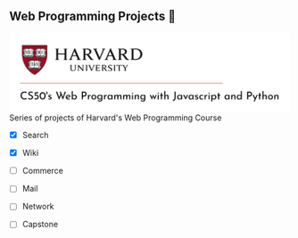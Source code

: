 ## Web Programming Projects :tongue:
![Project Header](./project-header.png)
Series of projects of Harvard's Web Programming Course

- [x] Search
- [x] Wiki
- [ ] Commerce
- [ ] Mail
- [ ] Network
- [ ] Capstone

